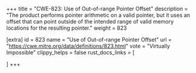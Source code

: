 +++
title = "CWE-823: Use of Out-of-range Pointer Offset"
description	= "The product performs pointer arithmetic on a valid pointer, but it uses an offset that can point outside of the intended range of valid memory locations for the resulting pointer."
weight = 823

[extra]
id = 823
name = "Use of Out-of-range Pointer Offset"
url = "https://cwe.mitre.org/data/definitions/823.html"
vote = "Virtually Impossible"
clippy_helps = false
rust_docs_links = [
	
]
+++

